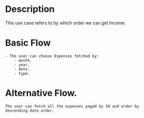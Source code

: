 # Description
This use case refers to by which order we can get Income.

# Basic Flow
	- The user can choose Expenses fetched by:
		- month.
		- year.
		- date.
		- type.
# Alternative Flow.
	The user can fetch all the expenses paged by 50 and order by descending date order.

